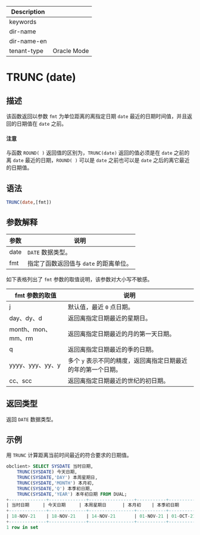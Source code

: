 | Description   |                 |
|---------------|-----------------|
| keywords      |                 |
| dir-name      |                 |
| dir-name-en   |                 |
| tenant-type   | Oracle Mode     |

# TRUNC (date)

## 描述

该函数返回以参数 `fmt` 为单位距离的离指定日期 `date` 最近的日期时间值，并且返回的日期值在 `date` 之前。

  <main id="notice" type='notice'>
    <h4>注意</h4>
    <p>与函数 <code>ROUND( )</code> 返回值的区别为，<code>TRUNC(date)</code> 返回的值必须是在 <code>date</code> 之前的离 <code>date</code> 最近的日期，<code>ROUND( )</code> 可以是 <code>date</code> 之前也可以是 <code>date</code> 之后的离它最近的日期值。</p>
  </main>

## 语法

```sql
TRUNC(date,[fmt])
```

## 参数解释

|  参数  |           说明            |
|------|-------------------------|
| date | `DATE` 数据类型。            |
| fmt  | 指定了函数返回值与 `date` 的距离单位。 |

如下表格列出了 `fmt` 参数的取值说明，该参数对大小写不敏感。

|    fmt 参数的取值    |                说明                 |
|-----------------|-----------------------------------|
| j               | 默认值，最近 `0` 点日期。                   |
| day、dy、d        | 返回离指定日期最近的星期日。                    |
| month、mon、mm、rm | 返回离指定日期最近的月的第一天日期。                |
| q               | 返回离指定日期最近的季的日期。                   |
| yyyy、yyy、yy、y   | 多个 `y` 表示不同的精度，返回离指定日期最近的年的第一个日期。 |
| cc、scc          | 返回离指定日期最近的世纪的初日期。                 |

## 返回类型

返回 `DATE` 数据类型。

## 示例

用 `TRUNC` 计算距离当前时间最近的符合要求的日期值。

```sql
obclient> SELECT SYSDATE 当时日期,
    TRUNC(SYSDATE) 今天日期,
    TRUNC(SYSDATE,'DAY') 本周星期日,
    TRUNC(SYSDATE,'MONTH') 本月初,
    TRUNC(SYSDATE,'Q') 本季初日期,
    TRUNC(SYSDATE,'YEAR') 本年初日期 FROM DUAL;
+--------------+--------------+-----------------+-----------+-----------------+-----------------+
| 当时日期     | 今天日期     | 本周星期日      | 本月初    | 本季初日期      | 本年初日期      |
+--------------+--------------+-----------------+-----------+-----------------+-----------------+
| 18-NOV-21    | 18-NOV-21    | 14-NOV-21       | 01-NOV-21 | 01-OCT-21       | 01-JAN-21       |
+--------------+--------------+-----------------+-----------+-----------------+-----------------+
1 row in set
```
